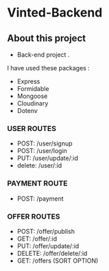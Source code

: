 # Vinted-Backend

## About this project

- Back-end project .

I have used these packages :

- Express
- Formidable
- Mongoose
- Cloudinary
- Dotenv

### USER ROUTES

- POST: /user/signup
- POST: /user/login
- PUT: /user/update/:id
- delete: /user/:id

### PAYMENT ROUTE

- POST: /payment

### OFFER ROUTES

- POST: /offer/publish
- GET: /offer/:id
- PUT: /offer/update/:id
- DELETE: /offer/delete/:id
- GET: /offers (SORT OPTION)
